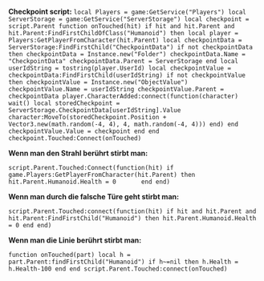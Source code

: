 **Checkpoint script:**
`local Players = game:GetService("Players")
local ServerStorage = game:GetService("ServerStorage")
local checkpoint = script.Parent
function onTouched(hit)
	if hit and hit.Parent and hit.Parent:FindFirstChildOfClass("Humanoid") then
		local player = Players:GetPlayerFromCharacter(hit.Parent)
		local checkpointData = ServerStorage:FindFirstChild("CheckpointData")
		if not checkpointData then
			checkpointData = Instance.new("Folder")
			checkpointData.Name = "CheckpointData"
			checkpointData.Parent = ServerStorage
		end
		local userIdString = tostring(player.UserId)
		local checkpointValue = checkpointData:FindFirstChild(userIdString)
		if not checkpointValue then
			checkpointValue = Instance.new("ObjectValue")
			checkpointValue.Name = userIdString
			checkpointValue.Parent = checkpointData
			player.CharacterAdded:connect(function(character)
				wait()
				local storedCheckpoint = ServerStorage.CheckpointData[userIdString].Value
				character:MoveTo(storedCheckpoint.Position + Vector3.new(math.random(-4, 4), 4, math.random(-4, 4)))
			end)
		end
		checkpointValue.Value = checkpoint
	end
end checkpoint.Touched:Connect(onTouched)`

**Wenn man den Strahl berührt stirbt man:**

`script.Parent.Touched:Connect(function(hit)
	if game.Players:GetPlayerFromCharacter(hit.Parent) then
		hit.Parent.Humanoid.Health = 0		
	end
end)`

**Wenn man durch die falsche Türe geht stirbt man:**

`script.Parent.Touched:connect(function(hit)
	if hit and hit.Parent and hit.Parent:FindFirstChild("Humanoid") then
		hit.Parent.Humanoid.Health = 0
	end
end)`

**Wenn man die Linie berührt stirbt man:**

`function onTouched(part)
 local h = part.Parent:findFirstChild("Humanoid")
 if h~=nil then
  h.Health = h.Health-100
 end
end
script.Parent.Touched:connect(onTouched)`

